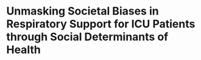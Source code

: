 # Unmasking Societal Biases in Respiratory Support for ICU Patients through Social Determinants of Health
